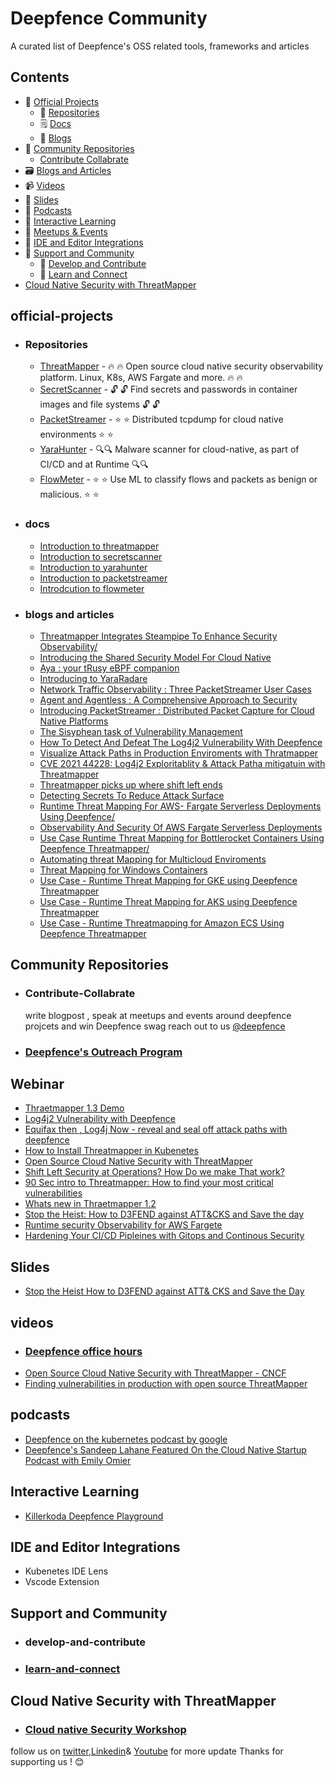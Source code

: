 # Deepfence Community

A curated list of Deepfence's OSS related tools, frameworks and articles

## Contents

- 💼 [Official Projects](#official-projects)
    - 📂 [Repositories](#repositories)
    - 🗒️ [Docs](#docs)
    - 📰 [Blogs](#blogs-and-articles)
- 🐾 [Community Repositories](#community-repositories)
    - [Contribute Collabrate](#Contribute-Collabrate)
- 🗃️ [Blogs and Articles](#blogs-and-articles)
- 📹 [Videos](#videos)
- 📑 [Slides](#slides)
- 🎤 [Podcasts](#podcasts)
- 🧪 [Interactive Learning](#interactive-learning)
- 👫 [Meetups & Events](#meetups-events)
- 🧰 [IDE and Editor Integrations](#ide-and-editor-integrations)
- 📡 [Support and Community](#support-and-community)
     - 💊 [Develop and Contribute](#develop-and-contribute)
     - 📆 [Learn and Connect](#learn-and-connect)
- [Cloud Native Security with ThreatMapper](#Cloud-Native-Security-with-ThreatMapper)     


## official-projects
  -  ### Repositories 
      - [ThreatMapper](https://github.com/deepfence/ThreatMapper) - 🔥 🔥 Open source cloud native security observability platform. Linux, K8s, AWS Fargate and more. 🔥 🔥 <br>
      - [SecretScanner](https://github.com/deepfence/SecretScanner)  - 🔓 🔓 Find secrets and passwords in container images and file systems 🔓 🔓<br>
      - [PacketStreamer](https://github.com/deepfence/PacketStreamer) - ⭐ ⭐ Distributed tcpdump for cloud native environments ⭐ ⭐ <br>
      - [YaraHunter](https://github.com/deepfence/YaraHunter) - 🔍🔍 Malware scanner for cloud-native, as part of CI/CD and at Runtime 🔍🔍 <br> 
      - [FlowMeter](https://github.com/deepfence/FlowMeter) - ⭐ ⭐ Use ML to classify flows and packets as benign or malicious. ⭐ ⭐ <br>

  -  ### docs
     - [Introduction to threatmapper ](https://community.deepfence.io/docs/threatmapper) <br>
     - [Introduction to secretscanner](https://community.deepfence.io/docs/secretscanner)<br>
     - [Introduction to yarahunter ](https://community.deepfence.io/docs/yarahunter)<br>
     - [Introduction to packetstreamer](https://community.deepfence.io/docs/packetstreamer)<br>
     - [Introdcution to flowmeter](https://community.deepfence.io/docs/flowmeter)<br>
     
 -  ### blogs and articles
     
     - [Threatmapper Integrates Steampipe To Enhance Security Observability/](https://deepfence.io/threatmapper-integrates-steampipe-to-enhance-security-observability/)<br>
     - [Introducing the Shared Security Model For Cloud Native](https://deepfence.io/introducing-shared-security-model-for-cloud-native/)<br>
     - [Aya : your tRusy eBPF companion](https://deepfence.io/aya-your-trusty-ebpf-companion/) <br>
     - [Introducing to YaraRadare](https://deepfence.io/introducing-yaradare/)<br>
     - [Network Traffic Observability : Three PacketStreamer User Cases](https://deepfence.io/3-packetstreamer-use-cases/)<br>
     - [Agent and Agentless : A Comprehensive Approach to Security](https://deepfence.io/agent-and-agentless/)<br>
     - [Introducing PacketStreamer : Distributed Packet Capture for Cloud Native Platforms](https://deepfence.io/introducing-packetstreamer/)<br>
     - [The Sisyphean task of Vulnerability Management ](https://deepfence.io/the-sisyphean-task-of-vulnerability-management/)<br>
     - [How To Detect And Defeat The Log4j2 Vulnerability With Deepfence](https://deepfence.io/how-to-detect-and-defeat-the-log4j2-vulnerability-with-deepfence/)<br>
     - [Visualize Attack Paths in Production Enviroments with Thratmapper](https://deepfence.io/visualize-attack-paths-in-production-environments-with-threatmapper/)<br>
     - [CVE 2021 44228: Log4j2 Exploritablity & Attack Patha mitigatuin with Threatmapper](https://deepfence.io/cve-2021-44228-log4j2-exploitability-and-attack-path-mitigation-with-threatmapper/)<br>
     - [Threatmapper picks up where shift left ends](https://deepfence.io/threatmapper-picks-up-where-shift-left-ends/)<br>
     - [Detecting Secrets To Reduce Attack Surface](https://deepfence.io/detecting-secrets-to-reduce-attack-surface/)<br>
     - [Runtime Threat Mapping For AWS- Fargate Serverless Deployments Using Deepfence/](https://deepfence.io/runtime-threat-mapping-for-aws-fargate-serverless-deployments-using-deepfence/)  <br>
     - [Observability And Security Of AWS Fargate Serverless Deployments](https://deepfence.io/observability-and-security-of-aws-fargate-serverless-deployments/)<br>
     - [Use Case Runtime Threat Mapping for Bottlerocket Containers Using Deepfence Threatmapper/](https://deepfence.io/use-case-runtime-threat-mapping-for-bottlerocket-containers-using-deepfence-threatmapper/)<br>
     - [Automating threat Mapping for Multicloud Enviroments](https://deepfence.io/automating-threat-mapping-for-multicloud-environments/)<br>
     - [Threat Mapping for Windows Containers ](https://deepfence.io/threat-mapping-for-windows-containers/)<br>
     - [Use Case - Runtime Threat Mapping for GKE using Deepfence Threatmapper](https://deepfence.io/use-case-runtime-threat-mapping-for-gke-using-deepfence-threatmapper/)<br>
     - [Use Case - Runtime Threat Mapping for AKS using Deepfence Threatmapper](https://deepfence.io/use-case-runtime-threat-mapping-for-aks-using-deepfence-threatmapper/)<br>
     - [Use Case - Runtime Threatmapping for Amazon ECS Using Deepfence Threatmapper](https://deepfence.io/blog-runtime-threat-mapping-for-amazon-ecs-using-deepfence-threatmapper/)<br>
     
   
## Community Repositories
  - ### Contribute-Collabrate 
    write blogpost , speak at meetups and events around deepfence projcets and win Deepfence swag reach out to us [@deepfence](https://twitter.com/deepfence) 
  - ### [Deepfence's Outreach Program](./mentership)
  
## Webinar 
  - [Thraetmapper 1.3 Demo](https://go.deepfence.io/video-threatmapper-1-3-demo)
  - [Log4j2 Vulnerability with Deepfence](https://go.deepfence.io/log4j2-vulnerability-detection-protection)
  - [Equifax then , Log4j Now - reveal and seal off attack paths with deepfence](https://go.deepfence.io/video-log4j-reveal-and-seal-off-attack-paths)
  - [How to Install Threatmapper in Kubenetes](https://go.deepfence.io/en-us/how-to-install-threatmapper-in-kubernetes-video)
  - [Open Source Cloud Native Security with ThreatMapper](https://go.deepfence.io/open-source-cloud-native-security-with-threatmapper)
  - [Shift Left Security at Operations? How Do we make That work? ](https://go.deepfence.io/en-us/shift-left-security-at-operations-how-to-video)
  - [90 Sec intro to Threatmapper: How to find your most critical vulnerabilities](https://go.deepfence.io/threatmapper-how-to-find-your-most-critical-vulnerabilities)
  - [Whats new in Thraetmapper 1.2](https://go.deepfence.io/video-whats-new-threatmapper-1-2)
  - [Stop the Heist: How to D3FEND against ATT&CKS and Save the day](https://go.deepfence.io/stop-the-heist-webinar-on-demand)
  - [Runtime security Observability for AWS Fargete](https://go.deepfence.io/runtime-security-observability-for-aws-fargate-webinar-on-demand)
  - [Hardening Your CI/CD Pipleines with Gitops and Continous Security](https://youtu.be/8tRLtTFJyV4)
  
## Slides 

 - [Stop the Heist How to D3FEND against ATT& CKS and Save the Day](https://deepfence.io/wp-content/uploads/2021/10/Deepfence-Stop-the-Heist-and-Save-the-Day-Slides-web.pdf)

## videos
  - ### [Deepfence office hours ](./office-hours/readme.md)
  - [Open Source Cloud Native Security with ThreatMapper - CNCF ](https://www.youtube.com/watch?v=S-sNUuLDhz0)
  - [Finding vulnerabilities in production with open source ThreatMapper](https://www.youtube.com/watch?v=r62VLwT6w3Y)

## podcasts
  - [Deepfence on the kubernetes podcast by google ](https://deepfence.io/google-kubernetes-podcast/)<br>
  - [Deepfence's Sandeep Lahane Featured On the Cloud Native Startup Podcast with Emily Omier](https://deepfence.io/cloud-native-startup-podcast/)<br>
  
## Interactive Learning

 - [Killerkoda Deepfence Playground]()

## IDE and Editor Integrations
  - Kubenetes IDE Lens 
  - Vscode Extension 

## Support and Community
  - ### develop-and-contribute
  - ### [learn-and-connect](https://deepfence-community.slack.com/join/shared_invite/zt-podmzle9-5X~qYx8wMaLt9bGWwkSdgQ#/shared-invite/email)

## Cloud Native Security with ThreatMapper
  - ### [Cloud native Security Workshop](https://go.deepfence.io/on-demand-cloud-native-security-workshop)
  
follow us on [twitter](https://twitter.com/deepfence),[Linkedin](https://www.linkedin.com/company/deepfence-inc/)& [Youtube](https://www.youtube.com/channel/UCklvbuOjnzpmtXy-g97tfWQ) for more update 
Thanks for supporting us ! 😊  
  
